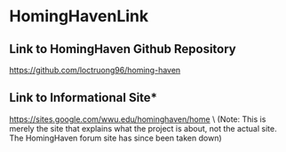 # HomingHavenLink

## Link to HomingHaven Github Repository
https://github.com/loctruong96/homing-haven

## Link to Informational Site*
https://sites.google.com/wwu.edu/hominghaven/home \ 
(Note: This is merely the site that explains what the project is about, not the actual site. The HomingHaven forum site has since been taken down)
